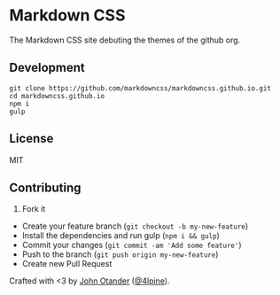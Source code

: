 # Markdown CSS

The Markdown CSS site debuting the themes of the github org.

## Development

```
git clone https://github.com/markdowncss/markdowncss.github.io.git
cd markdowncss.github.io
npm i
gulp
```

## License

MIT

## Contributing

1. Fork it
* Create your feature branch (`git checkout -b my-new-feature`)
* Install the dependencies and run gulp (`npm i && gulp`)
* Commit your changes (`git commit -am 'Add some feature'`)
* Push to the branch (`git push origin my-new-feature`)
* Create new Pull Request

Crafted with <3 by [John Otander](http://johnotander.com) ([@4lpine](https://twitter.com/4lpine)).

